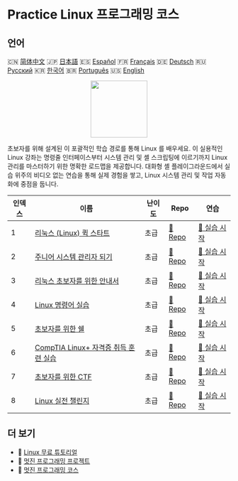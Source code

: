 # Practice Linux 프로그래밍 코스

## 언어

🇨🇳 [简体中文](README_zh.md) 🇯🇵 [日本語](README_ja.md) 🇪🇸 [Español](README_es.md) 🇫🇷 [Français](README_fr.md) 🇩🇪 [Deutsch](README_de.md) 🇷🇺 [Русский](README_ru.md) 🇰🇷 [한국어](README_ko.md) 🇧🇷 [Português](README_pt.md) 🇺🇸 [English](README.md) 

<div align="center">
<img width="128px" src="https://file.labex.io/path/k5LXo5b82pJm.png">
</div>

초보자를 위해 설계된 이 포괄적인 학습 경로를 통해 Linux 를 배우세요. 이 실용적인 Linux 강좌는 명령줄 인터페이스부터 시스템 관리 및 셸 스크립팅에 이르기까지 Linux 관리를 마스터하기 위한 명확한 로드맵을 제공합니다. 대화형 셸 플레이그라운드에서 실습 위주의 비디오 없는 연습을 통해 실제 경험을 쌓고, Linux 시스템 관리 및 작업 자동화에 중점을 둡니다.

|   인덱스 | 이름                                                                                                 | 난이도   | Repo                                                                          | 연습                                                                             |
|----------|------------------------------------------------------------------------------------------------------|----------|-------------------------------------------------------------------------------|----------------------------------------------------------------------------------|
|        1 | [리눅스 (Linux) 퀵 스타트](https://labex.io/ko/courses/quick-start-with-linux)                       | 초급     | [🔗 Repo](https://github.com/labex-labs/quick-start-with-linux)               | [🚀 실습 시작](https://labex.io/ko/courses/quick-start-with-linux)               |
|        2 | [주니어 시스템 관리자 되기](https://labex.io/ko/courses/become-a-junior-system-administrator)        | 초급     | [🔗 Repo](https://github.com/labex-labs/become-a-junior-system-administrator) | [🚀 실습 시작](https://labex.io/ko/courses/become-a-junior-system-administrator) |
|        3 | [리눅스 초보자를 위한 안내서](https://labex.io/ko/courses/linux-for-noobs)                           | 초급     | [🔗 Repo](https://github.com/labex-labs/linux-for-noobs)                      | [🚀 실습 시작](https://labex.io/ko/courses/linux-for-noobs)                      |
|        4 | [Linux 명령어 실습](https://labex.io/ko/courses/linux-basic-commands-practice-online)                | 초급     | [🔗 Repo](https://github.com/labex-labs/linux-basic-commands-practice-online) | [🚀 실습 시작](https://labex.io/ko/courses/linux-basic-commands-practice-online) |
|        5 | [초보자를 위한 쉘](https://labex.io/ko/courses/shell-for-beginners)                                  | 초급     | [🔗 Repo](https://github.com/labex-labs/shell-for-beginners)                  | [🚀 실습 시작](https://labex.io/ko/courses/shell-for-beginners)                  |
|        6 | [CompTIA Linux+ 자격증 취득 훈련 실습](https://labex.io/ko/courses/comptia-linux-plus-training-labs) | 초급     | [🔗 Repo](https://github.com/labex-labs/comptia-linux-plus-training-labs)     | [🚀 실습 시작](https://labex.io/ko/courses/comptia-linux-plus-training-labs)     |
|        7 | [초보자를 위한 CTF](https://labex.io/ko/courses/ctf-for-beginners)                                   | 초급     | [🔗 Repo](https://github.com/labex-labs/ctf-for-beginners)                    | [🚀 실습 시작](https://labex.io/ko/courses/ctf-for-beginners)                    |
|        8 | [Linux 실전 챌린지](https://labex.io/ko/courses/linux-practice-challenges)                           | 초급     | [🔗 Repo](https://github.com/labex-labs/linux-practice-challenges)            | [🚀 실습 시작](https://labex.io/ko/courses/linux-practice-challenges)            |

## 더 보기

- 🔗 [Linux 무료 튜토리얼](https://github.com/labex-labs/linux-free-tutorials)
- 🔗 [멋진 프로그래밍 프로젝트](https://github.com/labex-labs/awesome-programming-projects)
- 🔗 [멋진 프로그래밍 코스](https://github.com/labex-labs/awesome-programming-courses)

